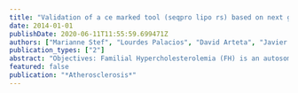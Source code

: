 ```yaml
---
title: "Validation of a ce marked tool (seqpro lipo rs) based on next generation sequencing for diagnosis of familial hypercholesterolemia"
date: 2014-01-01
publishDate: 2020-06-11T11:55:59.699471Z
authors: ["Marianne Stef", "Lourdes Palacios", "David Arteta", "Javier Nieves", "Borja Sanz", "N. Aizpuru", "A. Martinez", "Diego Tejedor"]
publication_types: ["2"]
abstract: "Objectives: Familial Hypercholesterolemia (FH) is an autosomal dominant disorder caused by mutations in the LDLR, APOB and PCSK9 genes. A recessive form is caused by mutations in the LDLRAP1 gene. More than 1500 mutations have been described worldwide, with a mutation spectrum varying depending on the countries. To screen any population, we decided to develop a kit (SEQPRO LIPO RS) based on Next Generation Sequencing (NGS). In 2013 we launched a NGS Roche 454 based product with CE mark. We describe here part of the validation of this product to obtain the CE mark."
featured: false
publication: "*Atherosclerosis*"
---
```


